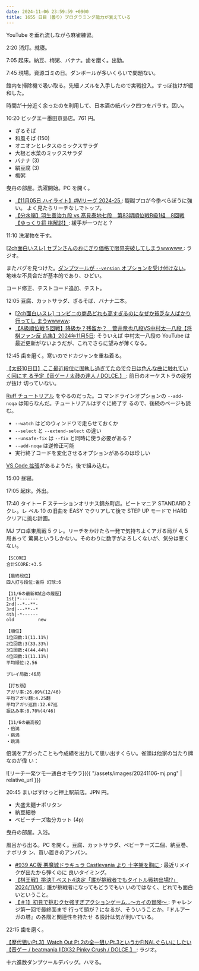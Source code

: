 ```yaml
---
date: 2024-11-06 23:59:59 +0900
title: 1655 日目（曇り）プログラミング能力が衰えている
---
```


YouTube を垂れ流しながら麻雀練習。

2:20 消灯。就寝。

7:05 起床。納豆、梅粥、バナナ。歯を磨く。出勤。

7:45 現場。資源ゴミの日。ダンボールが多いくらいで問題ない。

館内を掃除機で吸い取る。先細ノズルを入手したので実戦投入。すっぽ抜けが緩和した。

時間が十分近く余ったのを利用して、日本酒の紙パック四つをバラす。固い。

10:20 ビッグエー墨田京島店。761 円。

* ざるそば
* 和風そば (150)
* オニオンとレタスのミックスサラダ
* 大根と水菜のミックスサラダ
* バナナ (3)
* 絹豆腐 (3)
* 梅粥

曳舟の部屋。洗濯開始。PC を開く。

* [【11月05日 ハイライト】#Mリーグ 2024-25
  ](https://www.youtube.com/watch?v=ASOC7Fjusx0): 醍醐プロが今季べらぼうに強い。
  よく見たらリーチなしでトップ。
* [【分水嶺】羽生善治九段 vs 髙見泰地七段　第83期順位戦B級1組　8回戦【ゆっくり将
  棋解説】](https://www.youtube.com/watch?v=q2_Br4O-oK4): 緩手が一つだと？

11:10 洗濯物を干す。

[[2ch面白いスレ] セブンさんのおにぎり価格で限界突破してしまうwwwww
](https://www.youtube.com/watch?v=SXmoHnccfpc): ラジオ。

またバグを見つけた。[ダンプツールが `--version` オプションを受け付けない][35]。
地味な不具合だが基本的であり、ひどい。

コード修正、テストコード追加、テスト。

12:05 豆腐、カットサラダ、ざるそば、バナナ二本。

* [[2ch面白いスレ] コンビニの商品どれも高すぎるのになぜか貧乏な人ばかり行ってし
  まうwwwww](https://www.youtube.com/watch?v=xH6X693BabI): 
* [【A級順位戦５回戦】降級か？残留か？　菅井竜也八段VS中村太一八段【将棋ファン反
  応集】2024年11月5日](https://www.youtube.com/watch?v=i-akthbC3rY): そういえば
  中村太一八段の YouTube は最近更新がないようだが、これでさらに望みが薄くなる。

12:45 歯を磨く。寒いのでドカジャンを重ね着る。

[【太鼓10日目】ここ最近段位に固執し過ぎてたので今日は色んな曲に触れていく回にす
る予定【音ゲー / 太鼓の達人 / DOLCE.】
](https://www.youtube.com/watch?v=M8QiXLUqUHo): 前日のオーケストラの疲労が抜け
切っていない。

[Ruff チュートリアル](https://docs.astral.sh/ruff/tutorial/) をやるのだった。コ
マンドラインオプションの `--add-noqa` は知らなんだ。チュートリアルはすぐに終了す
るので、後続のページも読む。

* `--watch` はどのウィンドウで走らせておくか
* `--select` と `--extend-select` の違い
* `--unsafe-fix` は `--fix` と同時に使う必要がある？
* `--add-noqa` は逆修正可能
* 実行終了コードを変化させるオプションがあるのは珍しい

[VS Code 拡張][charliermarsh.ruff]があるようだ。後で組み込む。

15:00 昼寝。

17:05 起床。外出。

17:40 タイトー F ステーションオリナス錦糸町店。ビートマニア STANDARD 2 クレ。レ
ベル 10 の旧曲を EASY でクリアして後で STEP UP モードで HARD クリアに挑む計画。

MJ プロ卓東風戦 5 クレ。リーチをかけたら一発で気持ちよくアガる局が 4, 5 局あって
驚異というしかない。そのわりに数字がよろしくないが、気分は悪くない。

```text
【SCORE】
合計SCORE:+3.5

【最終段位】
四人打ち段位:雀将 幻球:6

【11/6の最新8試合の履歴】
1st|*-------
2nd|--*--**-
3rd|---**--*
4th|-*------
old         new

【順位】
1位回数:1(11.11%)
2位回数:3(33.33%)
3位回数:4(44.44%)
4位回数:1(11.11%)
平均順位:2.56

プレイ局数:46局

【打ち筋】
アガリ率:26.09%(12/46)
平均アガリ翻:4.25翻
平均アガリ巡目:12.67巡
振込み率:8.70%(4/46)

【11/6の最高役】
・倍満
・跳満
・跳満
```

倍満をアガったことも今成績を出力して思い出すくらい。雀頭は他家の当たり牌なのが偉
い：

![リーチ一発ツモ一通白オモウラ]({{ "/assets/images/20241106-mj.png" | relative_url }})

20:45 まいばすけっと押上駅前店。JPN 円。

* 大盛太麺ナポリタン
* 納豆細巻
* ベビーチーズ塩分カット (4p)

曳舟の部屋。入浴。

風呂から出る。PC を開く。豆腐、カットサラダ、ベビーチーズ二個、納豆巻、ナポリタ
ン、買い置きのアンパン。

* [#939 AC版 悪魔城ドラキュラ Castlevania より 十字架を胸に
  ](https://www.youtube.com/watch?v=HE7Rn9BZuGc): 最近リメイクが出たから弾くのに
  良いタイミング。
* [【棋王戦】挑決T ベスト4決定「誰が挑戦者でもタイトル戦初出場!?」2024/11/06
  ](https://www.youtube.com/watch?v=-tCwIqZ-Kyo): 誰が挑戦者になってもどうでもい
  いのではなく、どれでも面白いということ。
* [【＃1】初見で挑むクセ強すぎアクションゲーム...～カイの冒険～
  ](https://www.youtube.com/watch?v=q5YAFmWigxk): チャレンジ第一回で最終面まで
  行って頭が？になるが、そういうことか。『ドルアーガの塔』の各階と関連性を持たせ
  る設計は気が利いている。

22:15 歯を磨く。

[【歴代狙いPt.3】Watch Out Pt.2の全一狙いPt.3というかFINALぐらいにしたい【音ゲー
/ beatmania IIDX32 Pinky Crush / DOLCE.】
](https://www.youtube.com/watch?v=_ThX3_fM1UE): ラジオ。

十六進数ダンプツールデバッグ。ハマる。

[35]: <https://github.com/showa-yojyo/dqutils/issues/35>
[charliermarsh.ruff]: <https://marketplace.visualstudio.com/items?itemName=charliermarsh.ruff>
